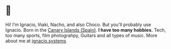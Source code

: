 # 👋
Hi! I’m Ignacio, Iñaki, Nacho, and also Choco. But you'll probably use Ignacio. Born in the [Canary Islands (Spain)](https://g.co/kgs/QUGaioD).
**I have too many hobbies.** Tech, too many sports, film photograhpy, Guitars and all types of music. More about me at [ignacio.systems](https://ignacio.systems/)
